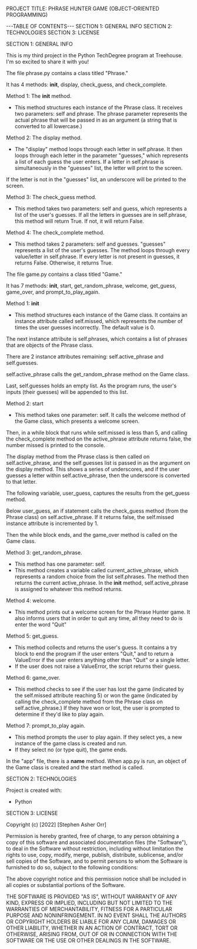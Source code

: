 PROJECT TITLE: PHRASE HUNTER GAME (OBJECT-ORIENTED PROGRAMMING)

---TABLE OF CONTENTS---
SECTION 1: GENERAL INFO
SECTION 2: TECHNOLOGIES
SECTION 3: LICENSE

SECTION 1: GENERAL INFO

This is my third project in the Python TechDegree program at Treehouse. I'm so excited to share it with you!

The file phrase.py contains a class titled "Phrase."

It has 4 methods: __init__, display, check_guess, and check_complete.

Method 1: The __init__ method.
- This method structures each instance of the Phrase class. It receives two parameters: self and phrase. The phrase parameter represents the actual phrase that will be passed in as an argument (a string that is converted to all lowercase.)

Method 2: The display method.
- The "display" method loops through each letter in self.phrase. It then loops through each letter in the parameter "guesses," which represents a list of each guess the user enters. If a letter in self.phrase is simultaneously in the "guesses" list, the letter will print to the screen.

If the letter is not in the "guesses" list, an underscore will be printed to the screen.

Method 3: The check_guess method.
- This method takes two parameters: self and guess, which represents a list of the user's guesses. If all the letters in guesses are in self.phrase, this method will return True. If not, it will return False.

Method 4: The check_complete method.
- This method takes 2 parameters: self and guesses. "guesses" represents a list of the user's guesses. The method loops through every value/letter in self.phrase. If every letter is not present in guesses, it returns False. Otherwise, it returns True.

The file game.py contains a class titled "Game."

It has 7 methods: __init__, start, get_random_phrase, welcome, get_guess, game_over, and prompt_to_play_again.

Method 1: __init__
- This method structures each instance of the Game class. It contains an instance attribute called self.missed, which represents the number of times the user guesses incorrectly. The default value is 0.

The next instance attribute is self.phrases, which contains a list of phrases that are objects of the Phrase class.

There are 2 instance attributes remaining: self.active_phrase and self.guesses.

self.active_phrase calls the get_random_phrase method on the Game class.

Last, self.guesses holds an empty list. As the program runs, the user's inputs (their guesses) will be appended to this list.

Method 2: start
- This method takes one parameter: self. It calls the welcome method of the Game class, which presents a welcome screen. 

Then, in a while block that runs while self.missed is less than 5, and calling the check_complete method on the active_phrase attribute returns false, the number missed is printed to the console.

The display method from the Phrase class is then called on self.active_phrase, and the self.guesses list is passed in as the argument on the display method. This shows a series of underscores, and if the user guesses a letter within self.active_phrase, then the underscore is converted to that letter.

The following variable, user_guess, captures the results from the get_guess method.

Below user_guess, an if statement calls the check_guess method (from the Phrase class) on self.active_phrase. If it returns false, the self.missed instance attribute is incremented by 1.

Then the while block ends, and the game_over method is called on the Game class.

Method 3: get_random_phrase.
- This method has one parameter: self. 
- This method creates a variable called current_active_phrase, which represents a random choice from the list self.phrases. The method then returns the current active_phrase. In the __init__ method, self.active_phrase is assigned to whatever this method returns.

Method 4: welcome.
- This method prints out a welcome screen for the Phrase Hunter game. It also informs users that in order to quit any time, all they need to do is enter the word "Quit"

Method 5: get_guess.
- This method collects and returns the user's guess. It contains a try block to end the program if the user enters "Quit," and to return a ValueError if the user enters anything other than "Quit" or a single letter.
- If the user does not raise a ValueError, the script returns their guess.

Method 6: game_over.
- This method checks to see if the user has lost the game (indicated by the self.missed attribute reaching 5) or won the game (indicated by calling the check_complete method from the Phrase class on self.active_phrase.) If they have won or lost, the user is prompted to determine if they'd like to play again.

Method 7: prompt_to_play again.
- This method prompts the user to play again. If they select yes, a new instance of the game class is created and run.
- If they select no (or type quit), the game ends.

In the "app" file, there is a __name__ method. When app.py is run, an object of the Game class is created and the start method is called.

SECTION 2: TECHNOLOGIES

Project is created with:
- Python

SECTION 3: LICENSE

Copyright (c) [2022] [Stephen Asher Orr]

Permission is hereby granted, free of charge, to any person obtaining a copy
of this software and associated documentation files (the "Software"), to deal
in the Software without restriction, including without limitation the rights
to use, copy, modify, merge, publish, distribute, sublicense, and/or sell
copies of the Software, and to permit persons to whom the Software is
furnished to do so, subject to the following conditions:

The above copyright notice and this permission notice shall be included in all
copies or substantial portions of the Software.

THE SOFTWARE IS PROVIDED "AS IS", WITHOUT WARRANTY OF ANY KIND, EXPRESS OR
IMPLIED, INCLUDING BUT NOT LIMITED TO THE WARRANTIES OF MERCHANTABILITY,
FITNESS FOR A PARTICULAR PURPOSE AND NONINFRINGEMENT. IN NO EVENT SHALL THE
AUTHORS OR COPYRIGHT HOLDERS BE LIABLE FOR ANY CLAIM, DAMAGES OR OTHER
LIABILITY, WHETHER IN AN ACTION OF CONTRACT, TORT OR OTHERWISE, ARISING FROM,
OUT OF OR IN CONNECTION WITH THE SOFTWARE OR THE USE OR OTHER DEALINGS IN THE
SOFTWARE.